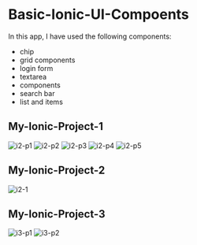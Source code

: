 # Basic-Ionic-UI-Compoents

In this app, I have used the following components:
* chip 
* grid components 
* login form 
* textarea 
* components
* search bar
* list and items

## My-Ionic-Project-1
![i2-p1](https://user-images.githubusercontent.com/72907216/132137277-1254501f-f9b4-4946-9c62-30476b8f027e.PNG)
![i2-p2](https://user-images.githubusercontent.com/72907216/132137281-ffa55c6b-a4c1-429c-b644-df38622ee916.PNG)
![i2-p3](https://user-images.githubusercontent.com/72907216/132137282-037a38ad-ba1a-4131-b47e-cc7f8f4b42cf.PNG)
![i2-p4](https://user-images.githubusercontent.com/72907216/132137285-0aadc402-996a-4bc4-8966-ad70368d6908.PNG)
![i2-p5](https://user-images.githubusercontent.com/72907216/132137287-45fdbc55-5572-4962-857c-c9a82d5ec394.PNG)

## My-Ionic-Project-2
![i2-1](https://user-images.githubusercontent.com/72907216/132137138-b38a83a6-49bc-4223-a289-bb27d8aaf2c8.PNG)

## My-Ionic-Project-3
![i3-p1](https://user-images.githubusercontent.com/72907216/132137409-48440566-c548-4f71-8254-914a11c53a60.PNG)
![i3-p2](https://user-images.githubusercontent.com/72907216/132137405-89fd3a62-b3f6-48a2-8f93-cfa13560e024.PNG)
